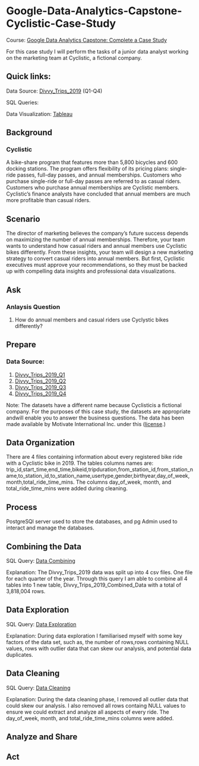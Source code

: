 # Google-Data-Analytics-Capstone-Cyclistic-Case-Study
Course: [Google Data Analytics Capstone: Complete a Case Study](https://www.coursera.org/learn/google-data-analytics-capstone?specialization=google-data-analytics)

For this case study I will perform the tasks of a junior data analyst working on the marketing team at Cyclistic, a fictional company. 

## Quick links:
Data Source: [Divvy_Trips_2019](https://divvy-tripdata.s3.amazonaws.com/index.html) (Q1-Q4)

SQL Queries:

Data Visualization: [Tableau](https://public.tableau.com/app/profile/justin.pena/viz/CyclisticsCaseStudy_17194634778200/Avg_BikeRideTimeBreakdown#1)

## Background
### Cyclistic
A bike-share program that features more than 5,800 bicycles and 600 docking stations. The program offers flexibility of its pricing plans: single-ride passes, full-day passes, and annual memberships.
Customers who purchase single-ride or full-day passes are referred to as casual riders. Customers who purchase annual memberships are Cyclistic members. Cyclistic’s finance analysts have concluded that annual members are much more profitable
than casual riders.

## Scenario
The director of marketing believes the company’s future success depends on maximizing the number of annual memberships. Therefore, your team wants to understand how casual riders and annual members use Cyclistic bikes differently. From these
insights, your team will design a new marketing strategy to convert casual riders into annual members. But first, Cyclistic executives must approve your recommendations, so they must be backed up with compelling data insights and professional data visualizations.

## Ask
### Anlaysis Question
1. How do annual members and casual riders use Cyclystic bikes differently?

## Prepare
### Data Source: 
1. [Divvy_Trips_2019_Q1](https://divvy-tripdata.s3.amazonaws.com/index.html)
2. [Divvy_Trips_2019_Q2](https://divvy-tripdata.s3.amazonaws.com/index.html)
3. [Divvy_Trips_2019_Q3](https://divvy-tripdata.s3.amazonaws.com/index.html)
4. [Divvy_Trips_2019_Q4](https://divvy-tripdata.s3.amazonaws.com/index.html)

Note: The datasets have a different name because Cyclisticis a fictional company. For the purposes of this case study, the datasets are appropriate andwill enable you to answer the business questions. The data has been made available by Motivate International Inc. under this ([license](https://divvybikes.com/data-license-agreement).)

## Data Organization
There are 4 files containing information about every registered bike ride with a Cyclistic bike in 2019. The tables columns names are: trip_id,start_time,end_time,bikeid,tripduration,from_station_id,from_station_name,to_station_id,to_station_name,usertype,gender,birthyear,day_of_week,month,total_ride_time_mins. The columns day_of_week, month, and total_ride_time_mins were added during cleaning.

## Process
PostgreSQl server used to store the databases, and pg Admin used to interact and manage the databases.

## Combining the Data
SQL Query: [Data Combining](https://github.com/jp1999-oss/Google-Data-Analytics-Capstone-Cyclistic-s-Case-Study/blob/main/01.%20Data%20Combining)

Explanation: The Divvy_Trips_2019 data was split up into 4 csv files. One file for each quarter of the year. Through this query I am able to combine all 4 tables into 1 new table, Divvy_Trips_2019_Combined_Data with a total of 3,818,004 rows.

## Data Exploration
SQL Query: [Data Exploration](https://github.com/jp1999-oss/Google-Data-Analytics-Capstone-Cyclistic-s-Case-Study/blob/main/02.%20Data%20Exploration)

Explanation: During data exploration I familiarised myself with some key factors of the data set, such as, the number of rows,rows containing NULL values, rows with outlier data that can skew our analysis, and potential data duplicates.

## Data Cleaning
SQL Query: [Data Cleaning](https://github.com/jp1999-oss/Google-Data-Analytics-Capstone-Cyclistic-s-Case-Study/blob/main/03.%20Data%20Cleaning)

Explanation: During the data cleaning phase, I removed all outlier data that could skew our analysis. I also removed all rows containg NULL values to ensure we could extract and analyze all aspects of every ride. The day_of_week, month, and total_ride_time_mins columns were added.

## Analyze and Share

## Act



